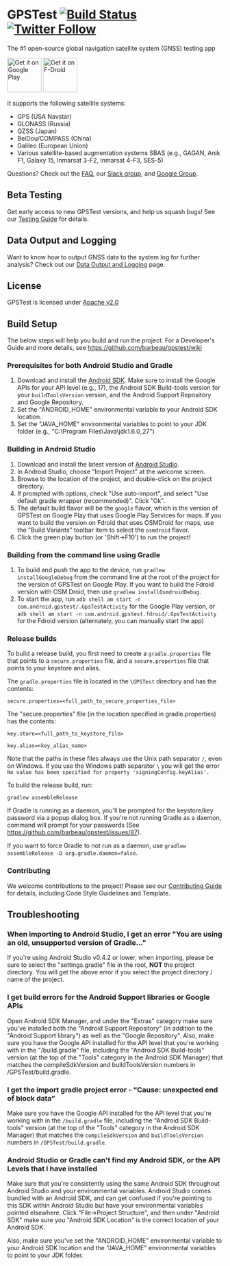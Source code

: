 # GPSTest [![Build Status](https://travis-ci.org/barbeau/gpstest.svg?branch=master)](https://travis-ci.org/barbeau/gpstest) [![Twitter Follow](https://img.shields.io/twitter/follow/sjbarbeau.svg?style=social&label=Follow)](https://twitter.com/sjbarbeau)

The #1 open-source global navigation satellite system (GNSS) testing app

[<img src="https://play.google.com/intl/en_us/badges/images/generic/en-play-badge.png"
      alt="Get it on Google Play"
      height="80">](https://play.google.com/store/apps/details?id=com.android.gpstest)
[<img src="https://f-droid.org/badge/get-it-on.png"
      alt="Get it on F-Droid"
      height="80">](https://f-droid.org/packages/com.android.gpstest.osmdroid/)

It supports the following satellite systems:

* GPS (USA Navstar)
* GLONASS (Russia)
* QZSS (Japan)
* BeiDou/COMPASS (China)
* Galileo (European Union)
* Various satellite-based augmentation systems SBAS (e.g., GAGAN, Anik F1, Galaxy 15, Inmarsat 3-F2, Inmarsat 4-F3, SES-5)

Questions?  Check out the [FAQ](FAQ.md), our [Slack group](https://gpstest-android.herokuapp.com/), and [Google Group](https://groups.google.com/forum/#!forum/gpstest_android).

## Beta Testing

Get early access to new GPSTest versions, and help us squash bugs! See our [Testing Guide](BETA_TESTING.md) for details.

## Data Output and Logging

Want to know how to output GNSS data to the system log for further analysis?  Check out our [Data Output and Logging](LOGGING.md) page.

## License

GPSTest is licensed under [Apache v2.0](https://www.apache.org/licenses/LICENSE-2.0)

## Build Setup

The below steps will help you build and run the project.  For a Developer's Guide and more details, see https://github.com/barbeau/gpstest/wiki

### Prerequisites for both Android Studio and Gradle

1. Download and install the [Android SDK](http://developer.android.com/sdk/index.html).  Make sure to install the Google APIs for your API level (e.g., 17), the Android SDK Build-tools version for your `buildToolsVersion` version, and the Android Support Repository and Google Repository.
2. Set the "ANDROID_HOME" environmental variable to your Android SDK location.
3. Set the "JAVA_HOME" environmental variables to point to your JDK folder (e.g., "C:\Program Files\Java\jdk1.6.0_27")

### Building in Android Studio

1. Download and install the latest version of [Android Studio](http://developer.android.com/sdk/installing/studio.html).
2. In Android Studio, choose "Import Project" at the welcome screen.
3. Browse to the location of the project, and double-click on the project directory.
4. If prompted with options, check "Use auto-import", and select "Use default gradle wrapper (recommended)".  Click "Ok".
5. The default build flavor will be the `google` flavor, which is the version of GPSTest on Google Play that uses Google Play Services for maps.  If you want to build the version on Fdroid that uses OSMDroid for maps, use the "Build Variants" toolbar item to select the `osmdroid` flavor.
6. Click the green play button (or 'Shift->F10') to run the project!

### Building from the command line using Gradle

1. To build and push the app to the device, run `gradlew installGoogleDebug` from the command line at the root of the project for the version of GPSTest on Google Play.  If you want to build the Fdroid version with OSM Droid, then use `gradlew installOsmdroidDebug`.
3. To start the app, run `adb shell am start -n com.android.gpstest/.GpsTestActivity` for the Google Play version, or `adb shell am start -n com.android.gpstest.fdroid/.GpsTestActivity` for the Fdroid version (alternately, you can manually start the app)

### Release builds

To build a release build, you first need to create a `gradle.properties` file that points to a `secure.properties` file, and a `secure.properties` file that points to your keystore and alias. 

The `gradle.properties` file is located in the `\GPSTest` directory and has the contents:

```
secure.properties=<full_path_to_secure_properties_file>
```

The "secure.properties" file (in the location specified in gradle.properties) has the contents:

```
key.store=<full_path_to_keystore_file>
```

```
key.alias=<key_alias_name>
```

Note that the paths in these files always use the Unix path separator  `/`, even on Windows. If you use the Windows path separator `\` you will get the error `No value has been specified for property 'signingConfig.keyAlias'.`

To build the release build, run:

`gradlew assembleRelease`

If Gradle is running as a daemon, you'll be prompted for the keystore/key password via a popup dialog box. If you're not running Gradle as a daemon, command will prompt for your passwords (See https://github.com/barbeau/gpstest/issues/87).

If you want to force Gradle to not run as a daemon, use `gradlew assembleRelease -D org.gradle.daemon=false`.

### Contributing

We welcome contributions to the project!  Please see our [Contributing Guide](.github/CONTRIBUTING.md) for details, including Code Style Guidelines and Template.

## Troubleshooting

### When importing to Android Studio, I get an error "You are using an old, unsupported version of Gradle..."

If you're using Android Studio v0.4.2 or lower, when importing, please be sure to select the "settings.gradle" file in the root, **NOT** the project directory.
You will get the above error if you select the project directory / name of the project.

### I get build errors for the Android Support libraries or Google APIs

Open Android SDK Manager, and under the "Extras" category make sure you've installed both the "Android Support Repository" (in addition to the "Android Support library") as well as the
 "Google Repository".  Also, make sure you have the Google API installed for the API level that you're working with in the "/build.gradle" file,
 including the "Android SDK Build-tools" version (at the top of the "Tools" category in the Android SDK Manager) that
 matches the compileSdkVersion and buildToolsVersion numbers in /GPSTest/build.gradle.

### I get the import gradle project error - “Cause: unexpected end of block data”

Make sure you have the Google API installed for the API level that you're working with in the `/build.gradle` file,
 including the "Android SDK Build-tools" version (at the top of the "Tools" category in the Android SDK Manager) that
 matches the `compileSdkVersion` and `buildToolsVersion` numbers in `/GPSTest/build.gradle`.

### Android Studio or Gradle can't find my Android SDK, or the API Levels that I have installed

Make sure that you're consistently using the same Android SDK throughout Android Studio and your environmental variables.
Android Studio comes bundled with an Android SDK, and can get confused if you're pointing to this SDK within Android Studio
but have your environmental variables pointed elsewhere.  Click "File->Project Structure", and then under "Android SDK"
make sure you "Android SDK Location" is the correct location of your Android SDK.

Also, make sure you've set the "ANDROID_HOME" environmental variable to your Android SDK location and
the "JAVA_HOME" environmental variables to point to your JDK folder.
